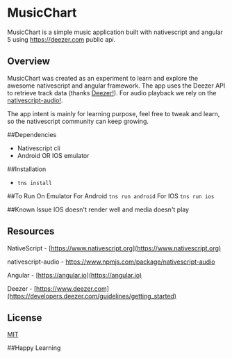 # MusicChart

MusicChart is a simple music application built with nativescript and angular 5 using https://deezer.com public api.

## Overview

MusicChart was created as an experiment to learn and explore the awesome nativescript and angular framework.
The app uses the Deezer API to retrieve track data (thanks [Deezer!](https://www.deezer.com)).
For audio playback we rely on the  [nativescript-audio!](https://www.npmjs.com/package/nativescript-audio).

The app intent is mainly for learning purpose, feel free to tweak and learn, so the nativescript community can keep growing.

##Dependencies
- Nativescript cli
- Android OR IOS emulator

##Installation
- `tns install`

##To Run On Emulator
For Android `tns run android`
For IOS `tns run ios`


##Known Issue
IOS doesn't render well and media doesn't play

## Resources

NativeScript - [https://www.nativescript.org](https://www.nativescript.org)

nativescript-audio - https://www.npmjs.com/package/nativescript-audio

Angular  - [https://angular.io](https://angular.io)

Deezer - [https://www.deezer.com](https://developers.deezer.com/guidelines/getting_started)

## License

[MIT](../master/LICENSE)

##Happy Learning